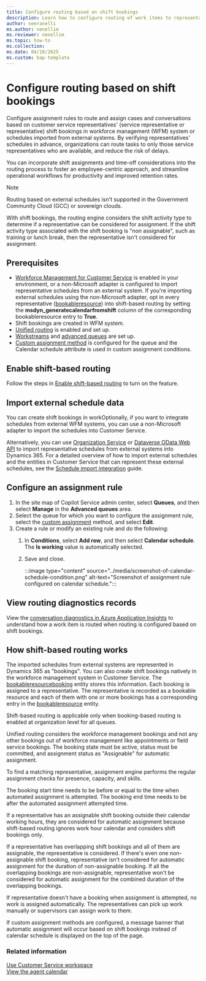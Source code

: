 ```yaml
---
title: Configure routing based on shift bookings
description: Learn how to configure routing of work items to representatives based on shift schedules of representatives.
author: neeranelli
ms.author: nenellim
ms.reviewer: nenellim
ms.topic: how-to
ms.collection: 
ms.date: 04/18/2025
ms.custom: bap-template
---
```


# Configure routing based on shift bookings

Configure assignment rules to route and assign cases and conversations based on customer service representatives' (service representative or representative) shift bookings in workforce management (WFM) system or schedules imported from external systems. By verifying representatives' schedules in advance, organizations can route tasks to only those service representatives who are available, and reduce the risk of delays. 

You can incorporate shift assignments and time-off considerations into the routing process to foster an employee-centric approach, and streamline operational workflows for productivity and improved retention rates.

> [!NOTE]
> Routing based on external schedules isn't supported in the Government Community Cloud (GCC) or sovereign clouds.

With shift bookings, the routing engine considers the shift activity type to determine if a representative can be considered for assignment. If the shift activity type associated with the shift booking is "non assignable", such as training or lunch break, then the representative isn't considered for assignment.

## Prerequisites

- [Workforce Management for Customer Service](configure-agent-calendar.md#enable-workforce-management) is enabled in your environment, or a non-Microsoft adapter is configured to import representative schedules from an external system. If you're importing external schedules using the non-Microsoft adapter, opt in every representative ([bookableresource](../develop/reference/entities/bookableresource.md)) into shift-based routing by setting the **msdyn_generatecalendarfromshift** column of the corresponding bookableresource entry to **True**.
- Shift bookings are created in WFM system.
- [Unified routing](provision-unified-routing.md) is enabled and set up.
- [Workstreams](create-workstreams.md) and [advanced queues](queues-omnichannel.md) are set up.
- [Custom assignment method](configure-assignment-rules.md) is configured for the queue and the Calendar schedule attribute is used in custom assignment conditions.

## Enable shift-based routing

Follow the steps in [Enable shift-based routing](enable-shift-based-routing.md) to turn on the feature.

## Import external schedule data

You can create shift bookings in workOptionally, if you want to integrate schedules from external WFM systems, you can use a non-Microsoft adapter to import the schedules into Customer Service.

Alternatively, you can use [Organization Service](/power-apps/developer/data-platform/org-service/overview) or [Dataverse OData Web API](/power-apps/developer/data-platform/webapi/overview) to import representative schedules from external systems into Dynamics 365. For a detailed overview of how to import external schedules and the entities in Customer Service that can represent these external schedules, see the [Schedule import integration](https://github.com/microsoft/dynamics365-customerservice-wem-samples/wiki/Schedule-import-integration) guide.

## Configure an assignment rule

1. In the site map of Copilot Service admin center, select **Queues**, and then select **Manage** in the **Advanced queues** area.
1. Select the queue for which you want to configure the assignment rule, select the [custom assignment](configure-assignment-rules.md) method, and select **Edit**.
1. Create a rule or modify an existing rule and do the following:
    1. In **Conditions**, select **Add row**, and then select **Calendar schedule**. The **Is working** value is automatically selected.
    1. Save and close.

       :::image type="content" source="../media/screenshot-of-calendar-schedule-condition.png" alt-text="Screenshot of assignment rule configured on calendar schedule.":::

## View routing diagnostics records

View the [conversation diagnostics in Azure Application Insights](configure-conversation-diagnostics.md) to understand how a work item is routed when routing is configured based on shift bookings.

## How shift-based routing works

The imported schedules from external systems are represented in Dynamics 365 as "bookings". You can also create shift bookings natively in the workforce management system in Customer Service. The [bookableresourcebooking](../develop/reference/entities/bookableresourcebooking.md) entity stores this information. Each booking is assigned to a representative. The representative is recorded as a bookable resource and each of them with one or more bookings has a corresponding entry in the [bookableresource](../develop/reference/entities/bookableresource.md) entity.

Shift-based routing is applicable only when booking-based routing is enabled at organization level for all queues.

Unified routing considers the workforce management bookings and not any other bookings out of workforce management like appointments or field service bookings. The booking state must be active, status must be committed, and assignment status as "Assignable" for automatic assignment.

To find a matching representative, assignment engine performs the regular assignment checks for presence, capacity, and skills.

The booking start time needs to be before or equal to the time when automated assignment is attempted. The booking end time needs to be after the automated assignment attempted time.

If a representative has an assignable shift booking outside their calendar working hours, they are considered for automatic assignment because shift-based routing ignores work hour calendar and considers shift bookings only. 

If a representative has overlapping shift bookings and all of them are assignable, the representative is considered. If there's even one non-assignable shift booking, representative isn't considered for automatic assignment for the duration of non-assignable booking. If all the overlapping bookings are non-assignable, representative won't be considered for automatic assignment for the combined duration of the overlapping bookings.

If representative doesn't have a booking when assignment is attempted, no work is assigned automatically. The representatives can pick up work manually or supervisors can assign work to them.

If custom assignment methods are configured, a message banner that automatic assignment will occur based on shift bookings instead of calendar schedule is displayed on the top of the page.

### Related information

[Use Customer Service workspace](../implement/csw-overview.md)  
[View the agent calendar](../use/use-agent-calendar.md)  

